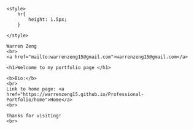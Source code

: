 <html>

    <style>
        hr{
            height: 1.5px;
        }
    
    </style>
    
    Warren Zeng
    <br>
    <a href="mailto:warrenzeng15@gmail.com">warrenzeng15@gmail.com</a>

    <h1>Welcome to my portfolio page </h1>

    <b>Bio:</b>
    <br>
    Link to home page: <a href="https://warrenzeng15.github.io/Professional-Portfolio/home">Home</a>
    <br>

    Thanks for visiting!
    <br>


</html>

